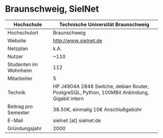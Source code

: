 # Braunschweig, SielNet

Hochschule             | Technische Universität Braunschweig
-----------------------|----------------------------------------------------------------------------------------------
Hochschulort           | Braunschweig
Website                | <http://www.sielnet.de>
Netzplan               | k.A.
Nutzer                 | \~110
Studenten im Wohnheim  | 112
Mitarbeiter            | 5
Technik                | HP J4904A 2848 Switche, debian Router, PostgreSQL, Python, 100MBit Anbindung, Gigabit intern
Beitrag pro Semester   | 38.50€, einmalig 10€ Anschlußgebühr
E-Mail                 | sielnet \[at\] sielnet.de
Gründungsjahr          | 2000

